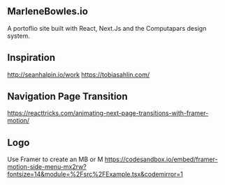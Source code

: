 ## MarleneBowles.io

A portoflio site built with React, Next.Js and the Computapars design system.

## Inspiration

http://seanhalpin.io/work
https://tobiasahlin.com/

## Navigation Page Transition

https://reacttricks.com/animating-next-page-transitions-with-framer-motion/

## Logo

Use Framer to create an MB or M
https://codesandbox.io/embed/framer-motion-side-menu-mx2rw?fontsize=14&module=%2Fsrc%2FExample.tsx&codemirror=1
